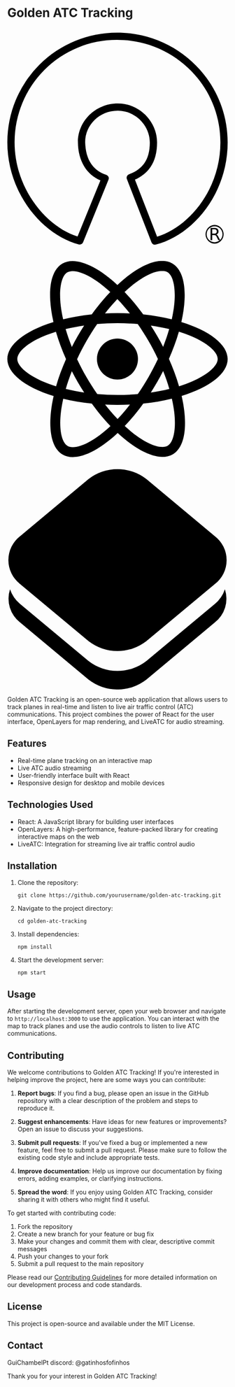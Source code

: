 # Golden ATC Tracking

<div align="center">
  <svg role="img" viewBox="0 0 24 24" xmlns="http://www.w3.org/2000/svg"><title>Open Source Initiative</title><path d="M11.959.447A11.938 11.938 0 000 12.407c0 5.576 3.874 10.097 7.783 11.114.193.05.392-.05.467-.234l2.771-6.822a.396.396 0 00-.246-.528C9.365 15.47 8.53 14.32 8.48 12.4c-.024-1.828 1.5-3.45 3.561-3.447 1.931.003 3.479 1.632 3.479 3.453 0 .966-.203 1.687-.575 2.238-.371.552-.922.951-1.695 1.239a.396.396 0 00-.23.515l2.685 6.903a.396.396 0 00.465.24C20.163 22.534 24 18.062 24 12.406 24 5.804 18.603.447 11.959.447zm0 .791c6.22 0 11.25 4.997 11.25 11.168 0 5.138-3.423 9.208-6.895 10.272L13.9 16.47c.703-.308 1.302-.79 1.702-1.384.477-.708.709-1.602.709-2.68 0-2.266-1.898-4.24-4.27-4.244-2.48-.004-4.382 1.976-4.352 4.25.023 1.995.934 3.492 2.451 4.13L7.648 22.66C4.251 21.592.791 17.458.791 12.406A11.13 11.13 0 0111.959 1.238zm10.617 20.149a1.03 1.03 0 000 2.058 1.03 1.03 0 000-2.058zm0 .162c.48 0 .865.388.865.867a.856.856 0 01-.271.623l-.172-.342a.847.847 0 00-.111-.178.263.263 0 00-.114-.084.301.301 0 00.17-.117.356.356 0 00.061-.21c0-.13-.038-.227-.113-.292-.076-.064-.192-.095-.346-.095h-.41v1.343h.181v-.568h.2c.072 0 .128.015.17.045a.48.48 0 01.129.18l.171.343.157.001a.878.878 0 01-.567.216.865.865 0 010-1.732zm-.26.322h.229c.088 0 .155.018.2.059.044.04.066.099.066.177 0 .079-.022.14-.067.18-.044.04-.111.06-.2.06h-.228z"/></svg>
  <svg role="img" viewBox="0 0 24 24" xmlns="http://www.w3.org/2000/svg"><title>React</title><path d="M14.23 12.004a2.236 2.236 0 0 1-2.235 2.236 2.236 2.236 0 0 1-2.236-2.236 2.236 2.236 0 0 1 2.235-2.236 2.236 2.236 0 0 1 2.236 2.236zm2.648-10.69c-1.346 0-3.107.96-4.888 2.622-1.78-1.653-3.542-2.602-4.887-2.602-.41 0-.783.093-1.106.278-1.375.793-1.683 3.264-.973 6.365C1.98 8.917 0 10.42 0 12.004c0 1.59 1.99 3.097 5.043 4.03-.704 3.113-.39 5.588.988 6.38.32.187.69.275 1.102.275 1.345 0 3.107-.96 4.888-2.624 1.78 1.654 3.542 2.603 4.887 2.603.41 0 .783-.09 1.106-.275 1.374-.792 1.683-3.263.973-6.365C22.02 15.096 24 13.59 24 12.004c0-1.59-1.99-3.097-5.043-4.032.704-3.11.39-5.587-.988-6.38-.318-.184-.688-.277-1.092-.278zm-.005 1.09v.006c.225 0 .406.044.558.127.666.382.955 1.835.73 3.704-.054.46-.142.945-.25 1.44-.96-.236-2.006-.417-3.107-.534-.66-.905-1.345-1.727-2.035-2.447 1.592-1.48 3.087-2.292 4.105-2.295zm-9.77.02c1.012 0 2.514.808 4.11 2.28-.686.72-1.37 1.537-2.02 2.442-1.107.117-2.154.298-3.113.538-.112-.49-.195-.964-.254-1.42-.23-1.868.054-3.32.714-3.707.19-.09.4-.127.563-.132zm4.882 3.05c.455.468.91.992 1.36 1.564-.44-.02-.89-.034-1.345-.034-.46 0-.915.01-1.36.034.44-.572.895-1.096 1.345-1.565zM12 8.1c.74 0 1.477.034 2.202.093.406.582.802 1.203 1.183 1.86.372.64.71 1.29 1.018 1.946-.308.655-.646 1.31-1.013 1.95-.38.66-.773 1.288-1.18 1.87-.728.063-1.466.098-2.21.098-.74 0-1.477-.035-2.202-.093-.406-.582-.802-1.204-1.183-1.86-.372-.64-.71-1.29-1.018-1.946.303-.657.646-1.313 1.013-1.954.38-.66.773-1.286 1.18-1.868.728-.064 1.466-.098 2.21-.098zm-3.635.254c-.24.377-.48.763-.704 1.16-.225.39-.435.782-.635 1.174-.265-.656-.49-1.31-.676-1.947.64-.15 1.315-.283 2.015-.386zm7.26 0c.695.103 1.365.23 2.006.387-.18.632-.405 1.282-.66 1.933-.2-.39-.41-.783-.64-1.174-.225-.392-.465-.774-.705-1.146zm3.063.675c.484.15.944.317 1.375.498 1.732.74 2.852 1.708 2.852 2.476-.005.768-1.125 1.74-2.857 2.475-.42.18-.88.342-1.355.493-.28-.958-.646-1.956-1.1-2.98.45-1.017.81-2.01 1.085-2.964zm-13.395.004c.278.96.645 1.957 1.1 2.98-.45 1.017-.812 2.01-1.086 2.964-.484-.15-.944-.318-1.37-.5-1.732-.737-2.852-1.706-2.852-2.474 0-.768 1.12-1.742 2.852-2.476.42-.18.88-.342 1.356-.494zm11.678 4.28c.265.657.49 1.312.676 1.948-.64.157-1.316.29-2.016.39.24-.375.48-.762.705-1.158.225-.39.435-.788.636-1.18zm-9.945.02c.2.392.41.783.64 1.175.23.39.465.772.705 1.143-.695-.102-1.365-.23-2.006-.386.18-.63.406-1.282.66-1.933zM17.92 16.32c.112.493.2.968.254 1.423.23 1.868-.054 3.32-.714 3.708-.147.09-.338.128-.563.128-1.012 0-2.514-.807-4.11-2.28.686-.72 1.37-1.536 2.02-2.44 1.107-.118 2.154-.3 3.113-.54zm-11.83.01c.96.234 2.006.415 3.107.532.66.905 1.345 1.727 2.035 2.446-1.595 1.483-3.092 2.295-4.11 2.295-.22-.005-.406-.05-.553-.132-.666-.38-.955-1.834-.73-3.703.054-.46.142-.944.25-1.438zm4.56.64c.44.02.89.034 1.345.034.46 0 .915-.01 1.36-.034-.44.572-.895 1.095-1.345 1.565-.455-.47-.91-.993-1.36-1.565z"/></svg>
  <svg role="img" viewBox="0 0 24 24" xmlns="http://www.w3.org/2000/svg"><path d="M23.7 13.08a3.498 3.498 0 0 1-1.119 1.619l-7.426 6.196a5.137 5.137 0 0 1-6.317 0L1.412 14.7a3.578 3.578 0 0 1-1.12-1.62 3.298 3.298 0 0 0 1.12 3.639l7.426 6.196a5.137 5.137 0 0 0 6.317 0l7.426-6.196a3.298 3.298 0 0 0 1.12-3.639M8.838 1.086a5.137 5.137 0 0 1 6.317 0l7.426 6.196a3.298 3.298 0 0 1 0 5.258l-7.426 6.187a5.137 5.137 0 0 1-6.317 0L1.412 12.53a3.298 3.298 0 0 1 0-5.248z"/></svg>
</div>

Golden ATC Tracking is an open-source web application that allows users to track planes in real-time and listen to live air traffic control (ATC) communications. This project combines the power of React for the user interface, OpenLayers for map rendering, and LiveATC for audio streaming.

## Features

- Real-time plane tracking on an interactive map
- Live ATC audio streaming
- User-friendly interface built with React
- Responsive design for desktop and mobile devices

## Technologies Used

- React: A JavaScript library for building user interfaces
- OpenLayers: A high-performance, feature-packed library for creating interactive maps on the web
- LiveATC: Integration for streaming live air traffic control audio

## Installation

1. Clone the repository:
   ```
   git clone https://github.com/yourusername/golden-atc-tracking.git
   ```
2. Navigate to the project directory:
   ```
   cd golden-atc-tracking
   ```
3. Install dependencies:
   ```
   npm install
   ```
4. Start the development server:
   ```
   npm start
   ```

## Usage

After starting the development server, open your web browser and navigate to `http://localhost:3000` to use the application. You can interact with the map to track planes and use the audio controls to listen to live ATC communications.

## Contributing

We welcome contributions to Golden ATC Tracking! If you're interested in helping improve the project, here are some ways you can contribute:

1. **Report bugs**: If you find a bug, please open an issue in the GitHub repository with a clear description of the problem and steps to reproduce it.

2. **Suggest enhancements**: Have ideas for new features or improvements? Open an issue to discuss your suggestions.

3. **Submit pull requests**: If you've fixed a bug or implemented a new feature, feel free to submit a pull request. Please make sure to follow the existing code style and include appropriate tests.

4. **Improve documentation**: Help us improve our documentation by fixing errors, adding examples, or clarifying instructions.

5. **Spread the word**: If you enjoy using Golden ATC Tracking, consider sharing it with others who might find it useful.

To get started with contributing code:

1. Fork the repository
2. Create a new branch for your feature or bug fix
3. Make your changes and commit them with clear, descriptive commit messages
4. Push your changes to your fork
5. Submit a pull request to the main repository

Please read our [Contributing Guidelines](CONTRIBUTING.md) for more detailed information on our development process and code standards.

## License

This project is open-source and available under the MIT License.

## Contact
GuiChambelPt
discord: @gatinhosfofinhos

Thank you for your interest in Golden ATC Tracking!
